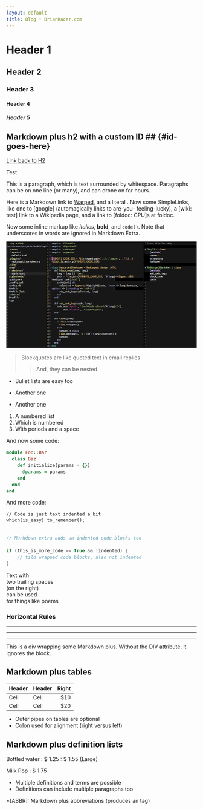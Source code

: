 ```yaml
---
layout: default
title: Blog • BrianRacer.com
---
```


# Header 1
## Header 2
### Header 3
#### Header 4
##### Header 5

## Markdown plus h2 with a custom ID ##         {#id-goes-here}

[Link back to H2](#id-goes-here)

Test.

This is a paragraph, which is text surrounded by whitespace. Paragraphs can be on one 
line (or many), and can drone on for hours.  

Here is a Markdown link to [Warped](http://warpedvisions.org), and a literal . 
Now some SimpleLinks, like one to [google] (automagically links to are-you-
feeling-lucky), a [wiki: test] link to a Wikipedia page, and a link to 
[foldoc: CPU]s at foldoc.  

Now some inline markup like _italics_,  **bold**, and `code()`. Note that underscores in 
words are ignored in Markdown Extra.

![picture alt](/images/test.png "Title is optional")     

> Blockquotes are like quoted text in email replies
>> And, they can be nested

* Bullet lists are easy too
- Another one
+ Another one

1. A numbered list
2. Which is numbered
3. With periods and a space

And now some code:

```ruby
module Foo::Bar
  class Baz
    def initialize(params = {})
      @params = params
    end
  end
end
```

And more code:

    // Code is just text indented a bit
    which(is_easy) to_remember();

```c

// Markdown extra adds un-indented code blocks too

if (this_is_more_code == true && !indented) {
    // tild wrapped code blocks, also not indented
}

```

Text with  
two trailing spaces  
(on the right)  
can be used  
for things like poems  

### Horizontal Rules

* * * *
****
--------------------------


<div class="custom-class" markdown="1">
This is a div wrapping some Markdown plus.  Without the DIV attribute, it ignores the 
block. 
</div>

## Markdown plus tables ##

| Header | Header | Right  |
| ------ | ------ | -----: |
|  Cell  |  Cell  |   $10  |
|  Cell  |  Cell  |   $20  |

* Outer pipes on tables are optional
* Colon used for alignment (right versus left)

## Markdown plus definition lists ##

Bottled water
: $ 1.25
: $ 1.55 (Large)

Milk
Pop
: $ 1.75

* Multiple definitions and terms are possible
* Definitions can include multiple paragraphs too

*[ABBR]: Markdown plus abbreviations (produces an <abbr> tag)
